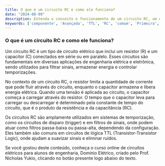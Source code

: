 ```yaml
---
title: O que é um circuito RC e como ele funciona?
date: "2024-08-09"
description: Entenda o conceito e funcionamento de um circuito RC, um dos componentes fundamentais em circuitos elétricos.
keywords: ['componente', 'Avançada', 'TTL', 'RC', 'comum', 'Primeira', 'Trigger']
---
```


### O que é um circuito RC e como ele funciona?

Um circuito RC é um tipo de circuito elétrico que inclui um resistor (R) e um capacitor (C) conectados em série ou em paralelo. Esses circuitos são fundamentais em diversas aplicações de engenharia elétrica e eletrônica, sendo utilizados para filtrar sinais, armazenar energia e controlar temporizações.

No contexto de um circuito RC, o resistor limita a quantidade de corrente que pode fluir através do circuito, enquanto o capacitor armazena e libera energia elétrica. Quando uma tensão é aplicada ao circuito, o capacitor começa a carregar através do resistor. O tempo que o capacitor leva para carregar ou descarregar é determinado pela constante de tempo do circuito, que é o produto da resistência e da capacitância (RC).

Os circuitos RC são amplamente utilizados em sistemas de temporização, como os circuitos de disparo (trigger) e em filtros de sinais, onde podem atuar como filtros passa-baixa ou passa-alta, dependendo da configuração. Eles também são comuns em circuitos de lógica TTL (Transistor-Transistor Logic), onde ajudam a suavizar sinais e eliminar ruídos.

Se você gostou deste conteúdo, conheça o curso online de circuitos elétricos para alunos de engenharia, Domínio Elétrico, criado pelo Prof. Nicholas Yukio, clicando no botão presente logo abaixo do texto.